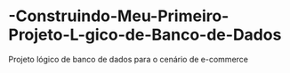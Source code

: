 # -Construindo-Meu-Primeiro-Projeto-L-gico-de-Banco-de-Dados
Projeto lógico de banco de dados para o cenário de e-commerce
